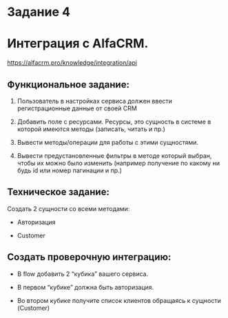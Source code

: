 # Задание 4

# Интеграция с AlfaCRM.
https://alfacrm.pro/knowledge/integration/api


## Функциональное задание:

1. Пользователь в настройках сервиса должен ввести регистрационные данные от своей CRM

2. Добавить поле с ресурсами. Ресурсы, это сущность в системе в которой имеются методы (записать, читать и пр.)

3. Вывести методы/операции для работы с этими сущностями.

4. Вывести предустановленные фильтры в методе который выбран, чтобы их можно было изменить (например получение по какому ни будь id или номер пагинации и пр.)


## Техническое задание:

Создать 2 сущности со всеми методами:

- Авторизация

- Customer



## Создать проверочную интеграцию:

- В flow добавить 2 “кубика” вашего сервиса.

- В первом “кубике” должна быть авторизация.

- Во втором кубике получите список клиентов обращаясь к сущности (Customer)
